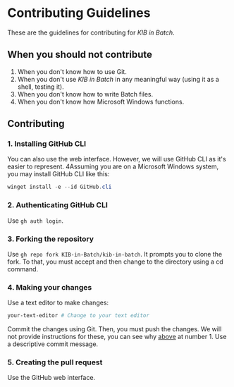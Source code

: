 # Contributing Guidelines

These are the guidelines for contributing for *KIB in Batch*.

## When you should not contribute

1. When you don't know how to use Git.
2. When you don't use *KIB in Batch* in any meaningful way (using it as a shell, testing it).
3. When you don't know how to write Batch files.
4. When you don't know how Microsoft Windows functions.

## Contributing

### 1. Installing GitHub CLI

You can also use the web interface. However, we will use GitHub CLI as it's easier to represent.
4Assuming you are on a Microsoft Windows system, you may install GitHub CLI like this:

```powershell
winget install -e --id GitHub.cli
```

### 2. Authenticating GitHub CLI

Use `gh auth login`.

### 3. Forking the repository

Use `gh repo fork KIB-in-Batch/kib-in-batch`. It prompts you to clone the fork. To that, you must accept and then change to the directory using a cd command.

### 4. Making your changes

Use a text editor to make changes:

```sh
your-text-editor # Change to your text editor
```

Commit the changes using Git. Then, you must push the changes. We will not provide instructions for these, you can see why [above](#when-you-should-not-contribute) at number 1. Use a descriptive commit message.

### 5. Creating the pull request

Use the GitHub web interface.
